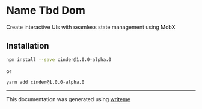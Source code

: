 # Name Tbd Dom

Create interactive UIs with seamless state management using MobX

## Installation

```bash
npm install --save cinder@1.0.0-alpha.0
```
or
```bash
yarn add cinder@1.0.0-alpha.0
```

---
This documentation was generated using [writeme](https://www.npmjs.com/package/@writeme/core)
